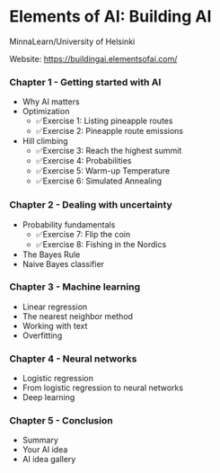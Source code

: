 # Elements of AI: Building AI
MinnaLearn/University of Helsinki

Website: https://buildingai.elementsofai.com/

### Chapter 1 - Getting started with AI
- Why AI matters
- Optimization
  - ✅Exercise 1: Listing pineapple routes
  - ✅Exercise 2: Pineapple route emissions
- Hill climbing
  - ✅Exercise 3: Reach the highest summit
  - ✅Exercise 4: Probabilities
  - ✅Exercise 5: Warm-up Temperature
  - ✅Exercise 6: Simulated Annealing

### Chapter 2 - Dealing with uncertainty
- Probability fundamentals
  - ✅Exercise 7: Flip the coin
  - ✅Exercise 8: Fishing in the Nordics
- The Bayes Rule
- Naive Bayes classifier

### Chapter 3 - Machine learning
- Linear regression
- The nearest neighbor method
- Working with text
- Overfitting

### Chapter 4 - Neural networks
- Logistic regression
- From logistic regression to neural networks
- Deep learning

### Chapter 5 - Conclusion
- Summary
- Your AI idea
- AI idea gallery
